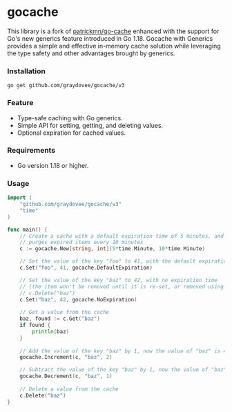 # gocache

This library is a fork of [patrickmn/go-cache](https://github.com/patrickmn/go-cache) 
enhanced with the support for Go's new generics feature introduced in Go 1.18. 
Gocache with Generics provides a simple and effective in-memory cache solution 
while leveraging the type safety and other advantages brought by generics.

### Installation

`go get github.com/graydovee/gocache/v3`

### Feature
- Type-safe caching with Go generics.
- Simple API for setting, getting, and deleting values.
- Optional expiration for cached values.

### Requirements

- Go version 1.18 or higher.

### Usage


```go
import (
    "github.com/graydovee/gocache/v3"
    "time"
)

func main() {
    // Create a cache with a default expiration time of 5 minutes, and which
    // purges expired items every 10 minutes
    c := gocache.New[string, int](5*time.Minute, 10*time.Minute)

    // Set the value of the key "foo" to 41, with the default expiration time
    c.Set("foo", 41, gocache.DefaultExpiration)

    // Set the value of the key "baz" to 42, with no expiration time
    // (the item won't be removed until it is re-set, or removed using
    // c.Delete("baz")
    c.Set("baz", 42, gocache.NoExpiration)
	
    // Get a value from the cache
    baz, found := c.Get("baz")
    if found {
        println(baz)
    }
	
    // Add the value of the key "baz" by 1, now the value of "baz" is 44
    gocache.Increment(c, "baz", 2)

    // Subtract the value of the key "baz" by 1, now the value of "baz" is 43
    gocache.Decrement(c, "baz", 1)
	
    // Delete a value from the cache
    c.Delete("baz")
}
```
